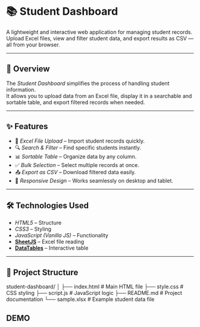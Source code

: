 # 📚 Student Dashboard

A lightweight and interactive web application for managing student records.  
Upload Excel files, view and filter student data, and export results as CSV — all from your browser.

---

## 🚀 Overview
The *Student Dashboard* simplifies the process of handling student information.  
It allows you to upload data from an Excel file, display it in a searchable and sortable table, and export filtered records when needed.

---

## ✨ Features
- 📂 *Excel File Upload* – Import student records quickly.
- 🔍 *Search & Filter* – Find specific students instantly.
- 📊 *Sortable Table* – Organize data by any column.
- ✅ *Bulk Selection* – Select multiple records at once.
- 📤 *Export as CSV* – Download filtered data easily.
- 📱 *Responsive Design* – Works seamlessly on desktop and tablet.

---

## 🛠 Technologies Used
- *HTML5* – Structure
- *CSS3* – Styling
- *JavaScript (Vanilla JS)* – Functionality
- **[SheetJS](https://sheetjs.com/)** – Excel file reading
- **[DataTables](https://datatables.net/)** – Interactive table

---

## 📂 Project Structure
student-dashboard/
│
├── index.html       # Main HTML file
├── style.css        # CSS styling
├── script.js        # JavaScript logic
├── README.md        # Project documentation
└── sample.xlsx      # Example student data file

## DEMO


